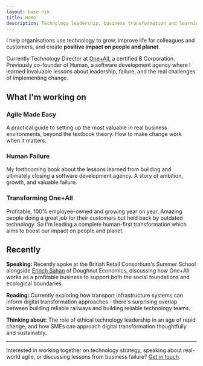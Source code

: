 ```yaml
---
layout: base.njk
title: Home
description: Technology leadership, business transformation and learning from failure
---
```


<div class="lead">
I help organisations use technology to grow, improve life for colleagues and customers, and create <strong>positive impact on people and planet</strong>.
</div>

Currently Technology Director at [One+All](https://oneandall.org.uk), a certified B Corporation. Previously co-founder of Human, a software development agency where I learned invaluable lessons about leadership, failure, and the real challenges of implementing change.

## What I'm working on

<div class="grid grid-2 margin-top-large">
  <div class="card">
    <h3>Agile Made Easy</h3>
    <p>A practical guide to setting up the most valuable in real business environments, beyond the textbook theory. How to make change work when it matters.</p>
  </div>
  
  <div class="card">
    <h3>Human Failure</h3>
    <p>My forthcoming book about the lessons learned from building and ultimately closing a software development agency. A story of ambition, growth, and valuable failure.</p>
  </div>

  <div class="card">
    <h3>Transforming One+All</h3>
    <p>Profitable, 100% employee-owned and growing year on year. Amazing people doing a great job for their customers but held back by outdated technology. So I'm leading a complete human-first transformation which aims to boost our impact on people and planet.</p>
  </div>
</div>

</div>

## Recently

**Speaking:** Recently spoke at the British Retail Consortium's Summer School alongside [Erinch Sahan](https://www.doughnuteconomics.org/erinch-sahan) of Doughnut Economics, discussing how One+All works as a profitable business to support both the social foundations and ecological boundaries.

**Reading:** Currently exploring how transport infrastructure systems can inform digital transformation approaches - there's surprising overlap between building reliable railways and building reliable technology teams.

**Thinking about:** The role of ethical technology leadership in an age of rapid change, and how SMEs can approach digital transformation thoughtfully and sustainably.

---

<div class="highlight-box">
  <p>Interested in working together on technology strategy, speaking about real-world agile, or discussing lessons from business failure? <a href="/contact/">Get in touch</a>.</p>
</div>

